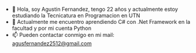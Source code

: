 - 👋 Hola, soy Agustin Fernandez, tengo 22 años y actualmente estoy estudiando la Tecnicatura en Programacion en UTN
- 🌱 Actualmente me encuentro aprendiendo C# con .Net Framework en la facultad y por mi cuenta Python
- 📫 Pueden contactar conmigo en mi mail: agusfernandez2512@gmail.com
